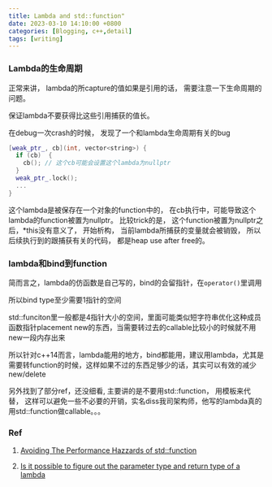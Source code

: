 ```yaml
---
title: Lambda and std::function"
date: 2023-03-10 14:10:00 +0800
categories: [Blogging, c++,detail]
tags: [writing]
---
```


### Lambda的生命周期

正常来讲， lambda的所capture的值如果是引用的话， 需要注意一下生命周期的问题。

保证lambda不要获得比这些引用捕获的值长。

在debug一次crash的时候， 发现了一个和lambda生命周期有关的bug

```cpp
[weak_ptr_, cb](int, vector<string>) {
  if (cb)  {
    cb(); // 这个cb可能会设置这个lambda为nullptr
  }
  weak_ptr_.lock();
  ...
}
```

这个lambda是被保存在一个对象的function中的， 在cb执行中，可能导致这个lambda的function被置为nullptr。 比较trick的是， 这个function被置为nullptr之后，*this没有意义了， 开始析构， 当前lambda所捕获的变量就会被销毁， 所以后续执行到的跟捕获有关的代码， 都是heap use after free的。

### lambda和bind到function

简而言之，lambda的仿函数是自己写的，bind的会留指针，在`operator()`里调用

所以bind type至少需要1指针的空间

std::funciton里一般都是4指针大小的空间，里面可能类似短字符串优化这种成员函数指针placement new的东西，当需要转过去的callable比较小的时候就不用new一段内存出来

所以针对c++14而言，lambda能用的地方，bind都能用，建议用lambda，尤其是需要转function的时候，这样如果不过的东西足够少的话，其实可以有效的减少new/delete

另外找到了部分ref，还没细看, 主要讲的是不要用std::function， 用模板来代替， 这样可以避免一些不必要的开销，实名diss我司架构师，他写的lambda真的用std::function做callable。。。

### Ref

1. [Avoiding The Performance Hazzards of std::function](https://blog.demofox.org/2015/02/25/avoiding-the-performance-hazzards-of-stdfunction/)

2. [Is it possible to figure out the parameter type and return type of a lambda](https://stackoverflow.com/questions/7943525/is-it-possible-to-figure-out-the-parameter-type-and-return-type-of-a-lambda)